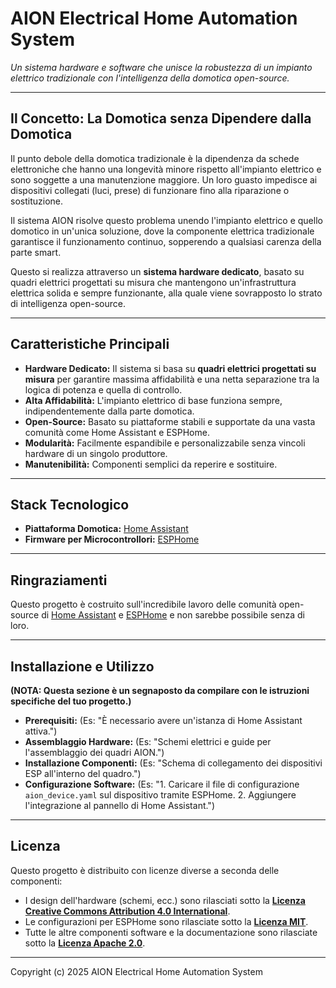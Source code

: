 # AION Electrical Home Automation System

*Un sistema hardware e software che unisce la robustezza di un impianto elettrico tradizionale con l'intelligenza della domotica open-source.*


---

## Il Concetto: La Domotica senza Dipendere dalla Domotica

Il punto debole della domotica tradizionale è la dipendenza da schede elettroniche che hanno una longevità minore rispetto all'impianto elettrico e sono soggette a una manutenzione maggiore. Un loro guasto impedisce ai dispositivi collegati (luci, prese) di funzionare fino alla riparazione o sostituzione.

Il sistema AION risolve questo problema unendo l'impianto elettrico e quello domotico in un'unica soluzione, dove la componente elettrica tradizionale garantisce il funzionamento continuo, sopperendo a qualsiasi carenza della parte smart.

Questo si realizza attraverso un **sistema hardware dedicato**, basato su quadri elettrici progettati su misura che mantengono un'infrastruttura elettrica solida e sempre funzionante, alla quale viene sovrapposto lo strato di intelligenza open-source.

---

## Caratteristiche Principali

* **Hardware Dedicato:** Il sistema si basa su **quadri elettrici progettati su misura** per garantire massima affidabilità e una netta separazione tra la logica di potenza e quella di controllo.
* **Alta Affidabilità:** L'impianto elettrico di base funziona sempre, indipendentemente dalla parte domotica.
* **Open-Source:** Basato su piattaforme stabili e supportate da una vasta comunità come Home Assistant e ESPHome.
* **Modularità:** Facilmente espandibile e personalizzabile senza vincoli hardware di un singolo produttore.
* **Manutenibilità:** Componenti semplici da reperire e sostituire.

---

## Stack Tecnologico

* **Piattaforma Domotica:** [Home Assistant](https://www.home-assistant.io/)
* **Firmware per Microcontrollori:** [ESPHome](https://esphome.io/)

---

## Ringraziamenti

Questo progetto è costruito sull'incredibile lavoro delle comunità open-source di [Home Assistant](https://www.home-assistant.io/) e [ESPHome](https://esphome.io/) e non sarebbe possibile senza di loro.

---

## Installazione e Utilizzo

**(NOTA: Questa sezione è un segnaposto da compilare con le istruzioni specifiche del tuo progetto.)**

* **Prerequisiti:** (Es: "È necessario avere un'istanza di Home Assistant attiva.")
* **Assemblaggio Hardware:** (Es: "Schemi elettrici e guide per l'assemblaggio dei quadri AION.")
* **Installazione Componenti:** (Es: "Schema di collegamento dei dispositivi ESP all'interno del quadro.")
* **Configurazione Software:** (Es: "1. Caricare il file di configurazione `aion_device.yaml` sul dispositivo tramite ESPHome. 2. Aggiungere l'integrazione al pannello di Home Assistant.")

---

## Licenza

Questo progetto è distribuito con licenze diverse a seconda delle componenti:

* I design dell'hardware (schemi, ecc.) sono rilasciati sotto la **[Licenza Creative Commons Attribution 4.0 International](https://creativecommons.org/licenses/by/4.0/)**.
* Le configurazioni per ESPHome sono rilasciate sotto la **[Licenza MIT](https://opensource.org/license/mit/)**.
* Tutte le altre componenti software e la documentazione sono rilasciate sotto la **[Licenza Apache 2.0](https://www.apache.org/licenses/LICENSE-2.0)**.

---
Copyright (c) 2025 AION Electrical Home Automation System
